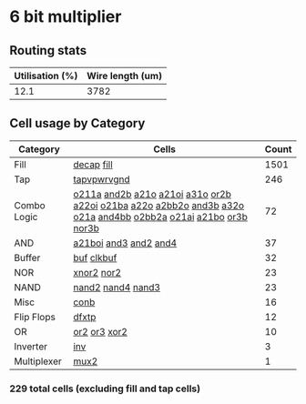 # 6 bit multiplier
## Routing stats

| Utilisation (%) | Wire length (um) |
|-------------|------------------|
| 12.1 | 3782 |

## Cell usage by Category

| Category | Cells | Count |
|---------------|----------|-------|
|Fill | [decap](https://skywater-pdk.readthedocs.io/en/main/contents/libraries/sky130_fd_sc_hd/cells/decap) [fill](https://skywater-pdk.readthedocs.io/en/main/contents/libraries/sky130_fd_sc_hd/cells/fill) | 1501|
|Tap | [tapvpwrvgnd](https://skywater-pdk.readthedocs.io/en/main/contents/libraries/sky130_fd_sc_hd/cells/tapvpwrvgnd) | 246|
|Combo Logic | [o211a](https://skywater-pdk.readthedocs.io/en/main/contents/libraries/sky130_fd_sc_hd/cells/o211a) [and2b](https://skywater-pdk.readthedocs.io/en/main/contents/libraries/sky130_fd_sc_hd/cells/and2b) [a21o](https://skywater-pdk.readthedocs.io/en/main/contents/libraries/sky130_fd_sc_hd/cells/a21o) [a21oi](https://skywater-pdk.readthedocs.io/en/main/contents/libraries/sky130_fd_sc_hd/cells/a21oi) [a31o](https://skywater-pdk.readthedocs.io/en/main/contents/libraries/sky130_fd_sc_hd/cells/a31o) [or2b](https://skywater-pdk.readthedocs.io/en/main/contents/libraries/sky130_fd_sc_hd/cells/or2b) [a22oi](https://skywater-pdk.readthedocs.io/en/main/contents/libraries/sky130_fd_sc_hd/cells/a22oi) [o21ba](https://skywater-pdk.readthedocs.io/en/main/contents/libraries/sky130_fd_sc_hd/cells/o21ba) [a22o](https://skywater-pdk.readthedocs.io/en/main/contents/libraries/sky130_fd_sc_hd/cells/a22o) [a2bb2o](https://skywater-pdk.readthedocs.io/en/main/contents/libraries/sky130_fd_sc_hd/cells/a2bb2o) [and3b](https://skywater-pdk.readthedocs.io/en/main/contents/libraries/sky130_fd_sc_hd/cells/and3b) [a32o](https://skywater-pdk.readthedocs.io/en/main/contents/libraries/sky130_fd_sc_hd/cells/a32o) [o21a](https://skywater-pdk.readthedocs.io/en/main/contents/libraries/sky130_fd_sc_hd/cells/o21a) [and4bb](https://skywater-pdk.readthedocs.io/en/main/contents/libraries/sky130_fd_sc_hd/cells/and4bb) [o2bb2a](https://skywater-pdk.readthedocs.io/en/main/contents/libraries/sky130_fd_sc_hd/cells/o2bb2a) [o21ai](https://skywater-pdk.readthedocs.io/en/main/contents/libraries/sky130_fd_sc_hd/cells/o21ai) [a21bo](https://skywater-pdk.readthedocs.io/en/main/contents/libraries/sky130_fd_sc_hd/cells/a21bo) [or3b](https://skywater-pdk.readthedocs.io/en/main/contents/libraries/sky130_fd_sc_hd/cells/or3b) [nor3b](https://skywater-pdk.readthedocs.io/en/main/contents/libraries/sky130_fd_sc_hd/cells/nor3b) | 72|
|AND | [a21boi](https://skywater-pdk.readthedocs.io/en/main/contents/libraries/sky130_fd_sc_hd/cells/a21boi) [and3](https://skywater-pdk.readthedocs.io/en/main/contents/libraries/sky130_fd_sc_hd/cells/and3) [and2](https://skywater-pdk.readthedocs.io/en/main/contents/libraries/sky130_fd_sc_hd/cells/and2) [and4](https://skywater-pdk.readthedocs.io/en/main/contents/libraries/sky130_fd_sc_hd/cells/and4) | 37|
|Buffer | [buf](https://skywater-pdk.readthedocs.io/en/main/contents/libraries/sky130_fd_sc_hd/cells/buf) [clkbuf](https://skywater-pdk.readthedocs.io/en/main/contents/libraries/sky130_fd_sc_hd/cells/clkbuf) | 32|
|NOR | [xnor2](https://skywater-pdk.readthedocs.io/en/main/contents/libraries/sky130_fd_sc_hd/cells/xnor2) [nor2](https://skywater-pdk.readthedocs.io/en/main/contents/libraries/sky130_fd_sc_hd/cells/nor2) | 23|
|NAND | [nand2](https://skywater-pdk.readthedocs.io/en/main/contents/libraries/sky130_fd_sc_hd/cells/nand2) [nand4](https://skywater-pdk.readthedocs.io/en/main/contents/libraries/sky130_fd_sc_hd/cells/nand4) [nand3](https://skywater-pdk.readthedocs.io/en/main/contents/libraries/sky130_fd_sc_hd/cells/nand3) | 23|
|Misc | [conb](https://skywater-pdk.readthedocs.io/en/main/contents/libraries/sky130_fd_sc_hd/cells/conb) | 16|
|Flip Flops | [dfxtp](https://skywater-pdk.readthedocs.io/en/main/contents/libraries/sky130_fd_sc_hd/cells/dfxtp) | 12|
|OR | [or2](https://skywater-pdk.readthedocs.io/en/main/contents/libraries/sky130_fd_sc_hd/cells/or2) [or3](https://skywater-pdk.readthedocs.io/en/main/contents/libraries/sky130_fd_sc_hd/cells/or3) [xor2](https://skywater-pdk.readthedocs.io/en/main/contents/libraries/sky130_fd_sc_hd/cells/xor2) | 10|
|Inverter | [inv](https://skywater-pdk.readthedocs.io/en/main/contents/libraries/sky130_fd_sc_hd/cells/inv) | 3|
|Multiplexer | [mux2](https://skywater-pdk.readthedocs.io/en/main/contents/libraries/sky130_fd_sc_hd/cells/mux2) | 1|
### 229 total cells (excluding fill and tap cells)